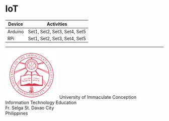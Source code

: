 # IoT

Device | Activities
--- | ---
Arduino | Set1, Set2, Set3, Set4, Set5
RPi | Set1, Set2, Set3, Set4, Set5

<hr/>
<img src="https://github.com/clydeatuic/CloudDatabase/blob/master/uic.png" height="150" />
University of Immaculate Conception<br/>
Information Technology Education<br/>
Fr. Selga St. Davao City<br/>
Philippines